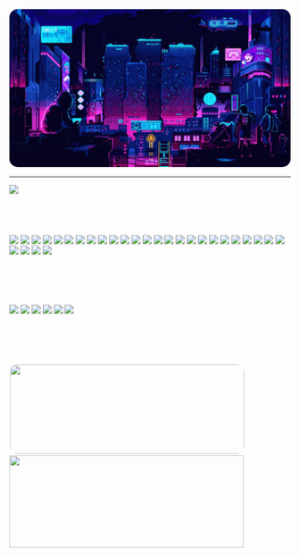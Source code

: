<div class="ReadmeHeader">
    <img style="border-radius: 15px; width: 1000px;" src="./assets/images/header.gif">
    <hr>
</div>
<div class="RedmeBody" style="font-family: 'Lexend Deca', sans-serif; color:#ffffff;">
    <div align="left">
        <img src="https://readme-typing-svg.herokuapp.com?color=ffffff?&font=Lexend+Deca&center=false&vCenter=false&width=500&height=35&lines=⚡+Full+Stack+Web+Developer;📱+Android+Developer;🎨+UI/UX+Designer;🛠️+DevOps+Expert;😃+Pure+Tech+Enthusiast" />
        <br>
    </div>
    <div align="left">
        <h2>My Tech Stacks:</h2>
        <div>
            <img src="https://img.shields.io/badge/html5-%23E34F26.svg?style=for-the-badge&logo=html5&logoColor=white"/>
            <img src="https://img.shields.io/badge/css3-%231572B6.svg?style=for-the-badge&logo=css3&logoColor=white"/>
            <img src="https://img.shields.io/badge/javascript-%23323330.svg?style=for-the-badge&logo=javascript&logoColor=%23F7DF1E"/>
            <img src="https://img.shields.io/badge/typescript-%23007ACC.svg?style=for-the-badge&logo=typescript&logoColor=white"/>
            <img src="https://img.shields.io/badge/python-3670A0?style=for-the-badge&logo=python&logoColor=ffdd54"/>
            <img src="https://img.shields.io/badge/kotlin-%237F52FF.svg?style=for-the-badge&logo=kotlin&logoColor=white"/>
            <img src="https://img.shields.io/badge/c++-%2300599C.svg?style=for-the-badge&logo=c%2B%2B&logoColor=white"/>
            <img src="https://img.shields.io/badge/react-%2320232a.svg?style=for-the-badge&logo=react&logoColor=%2361DAFB"/>
            <img src="https://img.shields.io/badge/svelte-%23f1413d.svg?style=for-the-badge&logo=svelte&logoColor=white"/>
            <img src="https://img.shields.io/badge/Next-black?style=for-the-badge&logo=next.js&logoColor=white"/>
            <img src="https://img.shields.io/badge/angular-%23DD0031.svg?style=for-the-badge&logo=angular&logoColor=white"/>
            <img src="https://img.shields.io/badge/php-%23777BB4.svg?style=for-the-badge&logo=php&logoColor=white"/>
            <img src="https://img.shields.io/badge/mysql-%2300f.svg?style=for-the-badge&logo=mysql&logoColor=white"/>
            <img src="https://img.shields.io/badge/MongoDB-%234ea94b.svg?style=for-the-badge&logo=mongodb&logoColor=white"/>
            <img src="https://img.shields.io/badge/Firebase-039BE5?style=for-the-badge&logo=Firebase&logoColor=white"/>
            <img src="https://img.shields.io/badge/dart-%230175C2.svg?style=for-the-badge&logo=dart&logoColor=white"/>
            <img src="https://img.shields.io/badge/java-%23ED8B00.svg?style=for-the-badge&logo=openjdk&logoColor=white"/>
            <img src="https://img.shields.io/badge/tailwindcss-%2338B2AC.svg?style=for-the-badge&logo=tailwind-css&logoColor=white"/>
            <img src="https://img.shields.io/badge/bootstrap-%238511FA.svg?style=for-the-badge&logo=bootstrap&logoColor=white"/>
            <img src="https://img.shields.io/badge/SASS-hotpink.svg?style=for-the-badge&logo=SASS&logoColor=white"/>
            <img src="https://img.shields.io/badge/laravel-%23FF2D20.svg?style=for-the-badge&logo=laravel&logoColor=white"/>
            <img src="https://img.shields.io/badge/node.js-6DA55F?style=for-the-badge&logo=node.js&logoColor=white"/>
            <img src="https://img.shields.io/badge/apache-%23D42029.svg?style=for-the-badge&logo=apache&logoColor=white"/>
            <img src="https://img.shields.io/badge/nginx-%23009639.svg?style=for-the-badge&logo=nginx&logoColor=white"/>
            <img src="https://img.shields.io/badge/TensorFlow-%23FF6F00.svg?style=for-the-badge&logo=TensorFlow&logoColor=white"/>
            <img src="https://img.shields.io/badge/rust-%23000000.svg?style=for-the-badge&logo=rust&logoColor=white"/>
            <img src="https://img.shields.io/badge/jquery-%230769AD.svg?style=for-the-badge&logo=jquery&logoColor=white"/>
            <img src="https://img.shields.io/badge/Flutter-%2302569B.svg?style=for-the-badge&logo=Flutter&logoColor=white"/>
            <img src="https://img.shields.io/badge/git-%23F05033.svg?style=for-the-badge&logo=git&logoColor=white"/>
        </div>
        <br>
        <h2>Operating Systems I Use:</h2>
        <div>
            <img src="https://img.shields.io/badge/Windows-0078D6?style=for-the-badge&logo=windows&logoColor=white"/>
            <img src="https://img.shields.io/badge/Ubuntu-E95420?style=for-the-badge&logo=ubuntu&logoColor=white"/>
            <img src="https://img.shields.io/badge/Arch%20Linux-1793D1?logo=arch-linux&logoColor=fff&style=for-the-badge"/>
            <img src="https://img.shields.io/badge/Android-3DDC84?style=for-the-badge&logo=android&logoColor=white"/>
            <img src="https://img.shields.io/badge/Kali-268BEE?style=for-the-badge&logo=kalilinux&logoColor=white"/>
            <img src="https://img.shields.io/badge/-FreeBSD-%23870000?style=for-the-badge&logo=freebsd&logoColor=white"/>
        </div>
        <br>
    </div>
    <div class="stats">
        <h2>My GitHub Stats:</h2>
        <a href=http://github-readme-streak-stats.herokuapp.com/demo >
            <img width=420 height=160 style="border-radius: 14px; border: 1px solid white;" src="https://github-readme-streak-stats.herokuapp.com/?user=neosubhamoy&background=0000&border=0000&stroke=fff&ring=38bdf8&fire=ea21c4&currStreakLabel=38bdf8&currStreakNum=ea21c4&sideLabels=ea21c4&sideNums=38bdf8&dates=fff" />
        </a>
        <a href=https://github.com/anuraghazra/github-readme-stats >
            <img width=420 height=165 src="https://github-readme-stats.vercel.app/api?username=neosubhamoy&bg_color=0000&text_color=38bdf8&title_color=38bdf8&icon_color=ea21c4&show_icons=true&border_color=ffffff&border_radius=16" />
        </a>
    </div>
</div>
<div class="ReadmeFooter">
</div>
